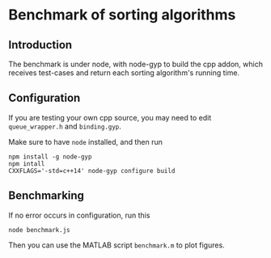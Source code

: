 # Benchmark of sorting algorithms

## Introduction

The benchmark is under node, with node-gyp to build the cpp addon,
which receives test-cases and return each sorting algorithm's running time.

## Configuration

If you are testing your own cpp source, you may need to edit `queue_wrapper.h` and `binding.gyp`.

Make sure to have `node` installed, and then run

```
npm install -g node-gyp
npm intall
CXXFLAGS='-std=c++14' node-gyp configure build
```

## Benchmarking

If no error occurs in configuration, run this

```
node benchmark.js
```

Then you can use the MATLAB script `benchmark.m` to plot figures.


